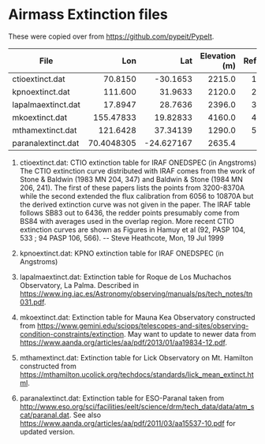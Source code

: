 # Airmass Extinction files

These were copied over from https://github.com/pypeit/PypeIt.

|    File            |   Lon      |    Lat     |   Elevation (m) | Ref |
| ------------------ | ----------:| ----------:|----------------:|----:|
| ctioextinct.dat    | 70.8150    | -30.1653   |      2215.0     |  1  |
| kpnoextinct.dat    | 111.600    |  31.9633   |       2120.0    |  2  |
| lapalmaextinct.dat | 17.8947    | 28.7636    |      2396.0     |  3  |
| mkoextinct.dat     | 155.47833  |  19.82833  |      4160.0     |  4  |
| mthamextinct.dat   | 121.6428   |  37.34139  |      1290.0     |  5  |
| paranalextinct.dat | 70.4048305 | -24.627167 |       2635.4    |     |

1. ctioextinct.dat: CTIO extinction table for IRAF ONEDSPEC (in Angstroms)
The CTIO extinction curve distributed with IRAF comes from the work of
Stone & Baldwin (1983 MN 204, 347) and Baldwin & Stone (1984 MN 206,
241).  The first of these papers lists the points from 3200-8370A while
the second extended the flux calibration from 6056 to 10870A but the
derived extinction curve was not given in the paper.  The IRAF table
follows SB83 out to 6436, the redder points presumably come from BS84
with averages used in the overlap region. More recent CTIO extinction
curves are shown as Figures in Hamuy et al (92, PASP 104, 533 ; 94 PASP
106, 566). -- Steve Heathcote, Mon, 19 Jul 1999

2. kpnoextinct.dat: KPNO extinction table for IRAF ONEDSPEC (in Angstroms)

3. lapalmaextinct.dat: Extinction table for Roque de Los Muchachos Observatory, La Palma.
Described in https://www.ing.iac.es/Astronomy/observing/manuals/ps/tech_notes/tn031.pdf.

4. mkoextinct.dat: Extinction table for Mauna Kea Observatory constructed from https://www.gemini.edu/sciops/telescopes-and-sites/observing-condition-constraints/extinction. May want to update to newer data from https://www.aanda.org/articles/aa/pdf/2013/01/aa19834-12.pdf.

5. mthamextinct.dat: Extinction table for Lick Observatory on Mt. Hamilton constructed from https://mthamilton.ucolick.org/techdocs/standards/lick_mean_extinct.html.

6. paranalextinct.dat: Extinction table for ESO-Paranal taken from http://www.eso.org/sci/facilities/eelt/science/drm/tech_data/data/atm_scat/paranal.dat. See also https://www.aanda.org/articles/aa/pdf/2011/03/aa15537-10.pdf for updated version.
